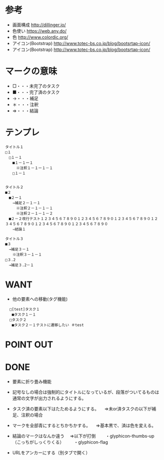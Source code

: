 # 参考

* 画面構成
http://dillinger.io/
* 色使い
https://web.any.do/
* 色
http://www.colordic.org/
* アイコン(Bootstrap)
http://www.totec-bs.co.jp/blog/bootsrtap-icon/
* アイコン(Bootstrap)
http://www.totec-bs.co.jp/blog/bootsrtap-icon/

# マークの意味
* □・・・未完了のタスク
* ■・・・完了済のタスク
* →・・・補足
* ＊・・・注釈
* ⇒・・・結論

# テンプレ
```
タイトル１
□１
　□１－１
　　■１－１ー１
　　　※注釈１－１ー１－１
　　□１－１


タイトル２
■２
　■２ー１
　　→補足２－１－１
　　　※注釈２－１－１－１
　　　※注釈２－１－１－２
　■２－２改行テスト１２３４５６７８９０１２３４５６７８９０１２３４５６７８９０１２３４５６７８９０１２３４５６７８９０１２３４５６７８９０
　　⇒結論１

タイトル３
■３
　→補足３－１
　　※注釈３－１－１
□３.2
　→補足３.2－１
```

# WANT
* 他の要素への移動(タグ機能)
```
  □[test]タスク１
   ■タスク１－１
  □タスク２
   ■タスク２－１テストに遷移したい ＃test

```

# POINT OUT


# DONE
* 要素に折り畳み機能

* 記号なしの場合は強制的にタイトルになっているが、段落がついてるものは通常の文字が出力されるようにする。

* タスク済の要素以下はたためるようにする。
　⇒未or済タスクの以下が補足、注釈の場合

* マークを全部青にするとちかちかする。
　⇒基本黒で、済は色を変える。

* 結論のマークはなんか違う
　⇒以下が打倒
　　・glyphicon-thumbs-up（こっちがしっくりくる）
　　・glyphicon-flag

* URLをアンカーにする（別タブで開く）
